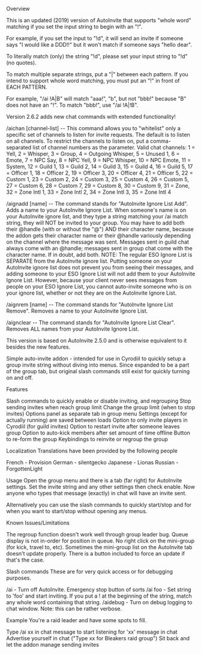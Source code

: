 Overview

This is an updated (2019) version of AutoInvite that supports "whole word" matching if you set the input string to begin with an "!".

For example, if you set the input to "!d", it will send an invite if someone says "I would like a DDD!!" but it won't match if someone says "hello dear".

To literally match (only) the string "!d", please set your input string to "\!d" (no quotes).

To match multiple separate strings, put a "|" between each pattern. If you intend to support whole word matching, you must put an "!" in front of EACH PATTERN. 

For example, "/ai !A|B" will match "aaa!", "b", but not "bbb!" because "B" does not have an "!". To match "bbb!", use "/ai !A|!B".

Version 2.6.2 adds new chat commands with extended functionality!

/aichan [channel-list] -- This command allows you to "whitelist" only a specific set of channels to listen for invite requests. The default is to listen on all channels. To restrict the channels to listen on, put a comma-separated list of channel numbers as the parameter. Valid chat channels: 1 = Yell, 2 = Whisper, 3 = Group, 4 = Outgoing Whisper, 5 = Unused 1, 6 = Emote, 7 = NPC Say, 8 = NPC Yell, 9 = NPC Whisper, 10 = NPC Emote, 11 = System, 12 = Guild 1, 13 = Guild 2, 14 = Guild 3, 15 = Guild 4, 16 = Guild 5, 17 = Officer 1, 18 = Officer 2, 19 = Officer 3, 20 = Officer 4, 21 = Officer 5, 22 = Custom 1, 23 = Custom 2, 24 = Custom 3, 25 = Custom 4, 26 = Custom 5, 27 = Custom 6, 28 = Custom 7, 29 = Custom 8, 30 = Custom 9, 31 = Zone, 32 = Zone Intl 1, 33 = Zone Intl 2, 34 = Zone Intl 3, 35 = Zone Intl 4

/aignadd [name] -- The command stands for "AutoInvite Ignore List Add". Adds a name to your AutoInvite Ignore List. When someone's name is on your AutoInvite ignore list, and they type a string matching your /ai match string, they will NOT be invited to your group. You may have to add both their @handle (with or without the "@") AND their character name, because the addon gets their character name or their @handle variously depending on the channel where the message was sent. Messages sent in guild chat always come with an @handle; messages sent in group chat come with the character name. If in doubt, add both. NOTE: The regular ESO Ignore List is SEPARATE from the AutoInvite ignore list. Putting someone on your AutoInvite ignore list does not prevent you from seeing their messages, and adding someone to your ESO Ignore List will not add them to your AutoInvite Ignore List. However, because your client never sees messages from people on your ESO Ignore List, you cannot auto-invite someone who is on your ignore list, whether or not they are on the AutoInvite Ignore List.

/aignrem [name] -- The command stands for "AutoInvite Ignore List Remove". Removes a name to your AutoInvite Ignore List.

/aignclear -- The command stands for "AutoInvite Ignore List Clear". Removes ALL names from your AutoInvite Ignore List.


This version is based on AutoInvite 2.5.0 and is otherwise equivalent to it besides the new features.

Simple auto-invite addon - intended for use in Cyrodiil to quickly setup a group invite string without diving into menus. Since expanded to be a part of the group tab, but original slash commands still exist for quickly turning on and off.

Features

Slash commands to quickly enable or disable inviting, and regrouping
Stop sending invites when reach group limit
Change the group limit (when to stop invites)
Options panel as separate tab in group menu
Settings (except for actually running) are saved between loads
Option to only invite players in Cyrodiil (for guild invites)
Option to restart invite after someone leaves group
Option to auto-kick members after set amount of time offline
Button to re-form the group
Keybindings to reinvite or regroup the group


Localization
Translations have been provided by the following people

French - Provision
German - silentgecko
Japanese - Lionas
Russian - ForgottenLight


Usage
Open the group menu and there is a tab (far right) for AutoInvite settings. Set the invite string and any other settings then check enable. Now anyone who types that message (exactly) in chat will have an invite sent.

Alternatively you can use the slash commands to quickly start/stop and for when you want to start/stop without opening any menus.

Known Issues/Limitations

The regroup function doesn't work well through group leader bug.
Queue display is not in-order for position in queue.
No right click on the mini-group (for kick, travel to, etc).
Sometimes the mini-group list on the AutoInvite tab doesn't update properly. There is a button included to force an update if that's the case.


Slash commands
These are for very quick access or for debugging purposes.

/ai - Turn off AutoInvite. Emergency stop button of sorts
/ai foo - Set string to 'foo' and start inviting. If you put a ! at the beginning of the string, match any whole word containing that string.
/aidebug - Turn on debug logging to chat window. Note: this can be rather verbose.


Example
You're a raid leader and have some spots to fill.

Type /ai xx in chat message to start listening for 'xx' message in chat
Advertise yourself in chat ("Type xx for Bleakers raid group")
Sit back and let the addon manage sending invites